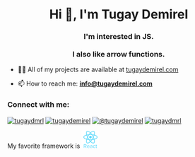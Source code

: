 <h1 align="center">Hi 👋, I'm Tugay Demirel</h1>
<h3 align="center">I'm interested in JS. <br> <br> I also like arrow functions.</h3>

- 👨‍💻 All of my projects are available at [tugaydemirel.com](tugaydemirel.com)

- 📫 How to reach me: **info@tugaydemirel.com**

<h3 align="left">Connect with me:</h3>
<p align="left">
<a href="https://twitter.com/tugaydmrl" target="blank"><img align="center" src="https://raw.githubusercontent.com/rahuldkjain/github-profile-readme-generator/master/src/images/icons/Social/twitter.svg" alt="tugaydmrl" height="30" width="40" /></a>
<a href="https://linkedin.com/in/tugaydemirel" target="blank"><img align="center" src="https://raw.githubusercontent.com/rahuldkjain/github-profile-readme-generator/master/src/images/icons/Social/linked-in-alt.svg" alt="tugaydemirel" height="30" width="40" /></a>
<a href="https://medium.com/@tugaydemirel" target="blank"><img align="center" src="https://raw.githubusercontent.com/rahuldkjain/github-profile-readme-generator/master/src/images/icons/Social/medium.svg" alt="@tugaydemirel" height="30" width="40" /></a>
<a href="https://www.hackerrank.com/tugaydmrl" target="blank"><img align="center" src="https://raw.githubusercontent.com/rahuldkjain/github-profile-readme-generator/master/src/images/icons/Social/hackerrank.svg" alt="tugaydmrl" height="30" width="40" /></a>
</p>

<p align="left">My favorite framework is <a href="https://reactjs.org/" target="_blank" rel="noreferrer"> <img src="https://raw.githubusercontent.com/devicons/devicon/master/icons/react/react-original-wordmark.svg" alt="react" width="40" height="40"/> </a> </p>
